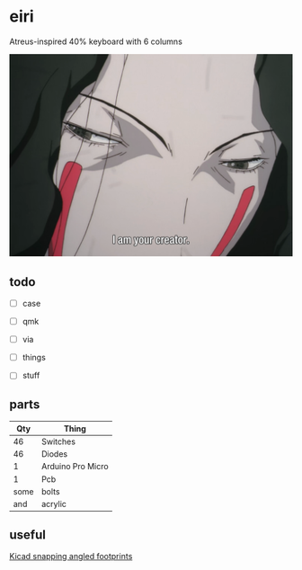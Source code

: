 # eiri

Atreus-inspired 40% keyboard with 6 columns

<img src="pics/eiri.png" />


## todo

- [ ] case
- [ ] qmk
- [ ] via
- [ ] things
- [ ] stuff


## parts

| Qty | Thing |
|---|---|
| 46 | Switches |
| 46 | Diodes |
| 1 | Arduino Pro Micro |
| 1 | Pcb |
| some | bolts |
| and | acrylic |


## useful

[Kicad snapping angled footprints](https://github.com/TroyFletcher/kicad_snapping_angled_footprints)

